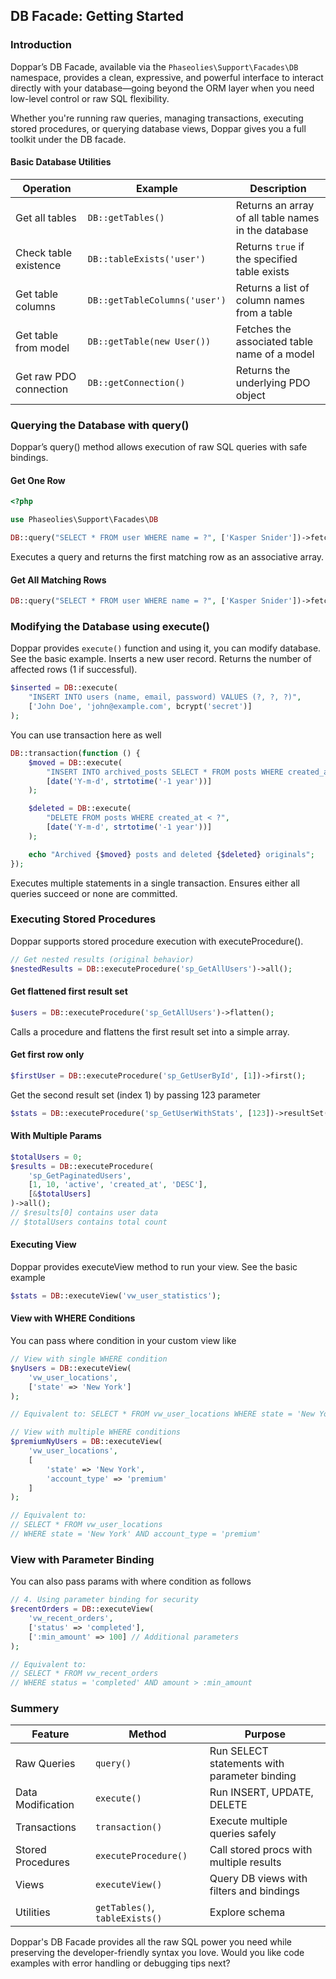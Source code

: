## DB Facade: Getting Started
### Introduction
Doppar’s DB Facade, available via the `Phaseolies\Support\Facades\DB` namespace, provides a clean, expressive, and powerful interface to interact directly with your database—going beyond the ORM layer when you need low-level control or raw SQL flexibility.

Whether you're running raw queries, managing transactions, executing stored procedures, or querying database views, Doppar gives you a full toolkit under the DB facade.

#### Basic Database Utilities
| Operation              | Example                       | Description                                         |
| ---------------------- | ----------------------------- | --------------------------------------------------- |
| Get all tables         | `DB::getTables()`             | Returns an array of all table names in the database |
| Check table existence  | `DB::tableExists('user')`     | Returns `true` if the specified table exists        |
| Get table columns      | `DB::getTableColumns('user')` | Returns a list of column names from a table         |
| Get table from model   | `DB::getTable(new User())`    | Fetches the associated table name of a model        |
| Get raw PDO connection | `DB::getConnection()`         | Returns the underlying PDO object                   |


### Querying the Database with query()
Doppar’s query() method allows execution of raw SQL queries with safe bindings.
#### Get One Row
```php
<?php

use Phaseolies\Support\Facades\DB

DB::query("SELECT * FROM user WHERE name = ?", ['Kasper Snider'])->fetch();
```
Executes a query and returns the first matching row as an associative array.

#### Get All Matching Rows
```php
DB::query("SELECT * FROM user WHERE name = ?", ['Kasper Snider'])->fetchAll();
```

### Modifying the Database using execute()
Doppar provides `execute()` function and using it, you can modify database. See the basic example. Inserts a new user record. Returns the number of affected rows (1 if successful).
```php
$inserted = DB::execute(
    "INSERT INTO users (name, email, password) VALUES (?, ?, ?)",
    ['John Doe', 'john@example.com', bcrypt('secret')]
);
```

You can use transaction here as well

```php
DB::transaction(function () {
    $moved = DB::execute(
        "INSERT INTO archived_posts SELECT * FROM posts WHERE created_at < ?",
        [date('Y-m-d', strtotime('-1 year'))]
    );

    $deleted = DB::execute(
        "DELETE FROM posts WHERE created_at < ?",
        [date('Y-m-d', strtotime('-1 year'))]
    );

    echo "Archived {$moved} posts and deleted {$deleted} originals";
});
```

Executes multiple statements in a single transaction. Ensures either all queries succeed or none are committed.

### Executing Stored Procedures
Doppar supports stored procedure execution with executeProcedure().
```php
// Get nested results (original behavior)
$nestedResults = DB::executeProcedure('sp_GetAllUsers')->all();
```

#### Get flattened first result set
```php
$users = DB::executeProcedure('sp_GetAllUsers')->flatten();
```
Calls a procedure and flattens the first result set into a simple array.

#### Get first row only
```php
$firstUser = DB::executeProcedure('sp_GetUserById', [1])->first();
```

Get the second result set (index 1) by passing 123 parameter
```php
$stats = DB::executeProcedure('sp_GetUserWithStats', [123])->resultSet(1);
```

#### With Multiple Params
```php
$totalUsers = 0;
$results = DB::executeProcedure(
    'sp_GetPaginatedUsers',
    [1, 10, 'active', 'created_at', 'DESC'],
    [&$totalUsers]
)->all();
// $results[0] contains user data
// $totalUsers contains total count
```

#### Executing View
Doppar provides executeView method to run your view. See the basic example
```php
$stats = DB::executeView('vw_user_statistics');
```

#### View with WHERE Conditions
You can pass where condition in your custom view like
```php
// View with single WHERE condition
$nyUsers = DB::executeView(
    'vw_user_locations', 
    ['state' => 'New York']
);

// Equivalent to: SELECT * FROM vw_user_locations WHERE state = 'New York'

// View with multiple WHERE conditions
$premiumNyUsers = DB::executeView(
    'vw_user_locations',
    [
        'state' => 'New York',
        'account_type' => 'premium'
    ]
);

// Equivalent to: 
// SELECT * FROM vw_user_locations 
// WHERE state = 'New York' AND account_type = 'premium'
```

### View with Parameter Binding
You can also pass params with where condition as follows
```php
// 4. Using parameter binding for security
$recentOrders = DB::executeView(
    'vw_recent_orders',
    ['status' => 'completed'],
    [':min_amount' => 100] // Additional parameters
);

// Equivalent to:
// SELECT * FROM vw_recent_orders 
// WHERE status = 'completed' AND amount > :min_amount
```

### Summery
| Feature           | Method                         | Purpose                                      |
| ----------------- | ------------------------------ | -------------------------------------------- |
| Raw Queries       | `query()`                      | Run SELECT statements with parameter binding |
| Data Modification | `execute()`                    | Run INSERT, UPDATE, DELETE                   |
| Transactions      | `transaction()`                | Execute multiple queries safely              |
| Stored Procedures | `executeProcedure()`           | Call stored procs with multiple results      |
| Views             | `executeView()`                | Query DB views with filters and bindings     |
| Utilities         | `getTables()`, `tableExists()` | Explore schema                               |

Doppar's DB Facade provides all the raw SQL power you need while preserving the developer-friendly syntax you love. Would you like code examples with error handling or debugging tips next?
